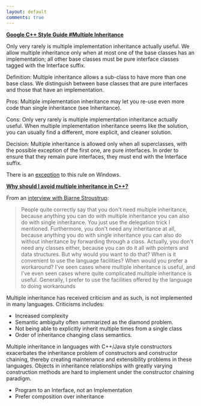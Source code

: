 ```yaml
---
layout: default
comments: true
---
```




[**Google C++ Style Guide #Multiple Inheritance**](https://google.github.io/styleguide/cppguide.html#Multiple_Inheritance)


Only very rarely is multiple implementation inheritance actually useful. We allow multiple inheritance only when at most one of the base classes has an implementation; all other base classes must be pure interface classes tagged with the Interface suffix.

Definition:
Multiple inheritance allows a sub-class to have more than one base class. We distinguish between base classes that are pure interfaces and those that have an implementation.

Pros:
Multiple implementation inheritance may let you re-use even more code than single inheritance (see Inheritance).

Cons:
Only very rarely is multiple implementation inheritance actually useful. When multiple implementation inheritance seems like the solution, you can usually find a different, more explicit, and cleaner solution.

Decision:
Multiple inheritance is allowed only when all superclasses, with the possible exception of the first one, are pure interfaces. In order to ensure that they remain pure interfaces, they must end with the Interface suffix.

There is an [exception](https://google.github.io/styleguide/cppguide.html#Windows_Code) to this rule on Windows.


[**Why should I avoid multiple inheritance in C++?**](https://stackoverflow.com/questions/406081/why-should-i-avoid-multiple-inheritance-in-c)



From an [interview with Bjarne Stroustrup](http://www.artima.com/intv/modern.html):

> People quite correctly say that you don't need multiple inheritance, because anything you can do with multiple inheritance you can also do with single inheritance. You just use the delegation trick I mentioned. Furthermore, you don't need any inheritance at all, because anything you do with single inheritance you can also do without inheritance by forwarding through a class. Actually, you don't need any classes either, because you can do it all with pointers and data structures. But why would you want to do that? When is it convenient to use the language facilities? When would you prefer a workaround? I've seen cases where multiple inheritance is useful, and I've even seen cases where quite complicated multiple inheritance is useful. Generally, I prefer to use the facilities offered by the language to doing workarounds



Multiple inheritance has received criticism and as such, is not implemented in many languages. Criticisms includes:

* Increased complexity
* Semantic ambiguity often summarized as the diamond problem.
* Not being able to explicitly inherit multiple times from a single class
* Order of inheritance changing class semantics.

Multiple inheritance in languages with C++/Java style constructors exacerbates the inheritance problem of constructors and constructor chaining, thereby creating maintenance and extensibility problems in these languages. Objects in inheritance relationships with greatly varying construction methods are hard to implement under the constructor chaining paradigm.

* Program to an Interface, not an Implementation
* Prefer composition over inheritance

